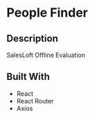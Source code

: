 # People Finder

## Description <br>
SalesLoft Offline Evaluation

## Built With

* React
* React Router
* Axios